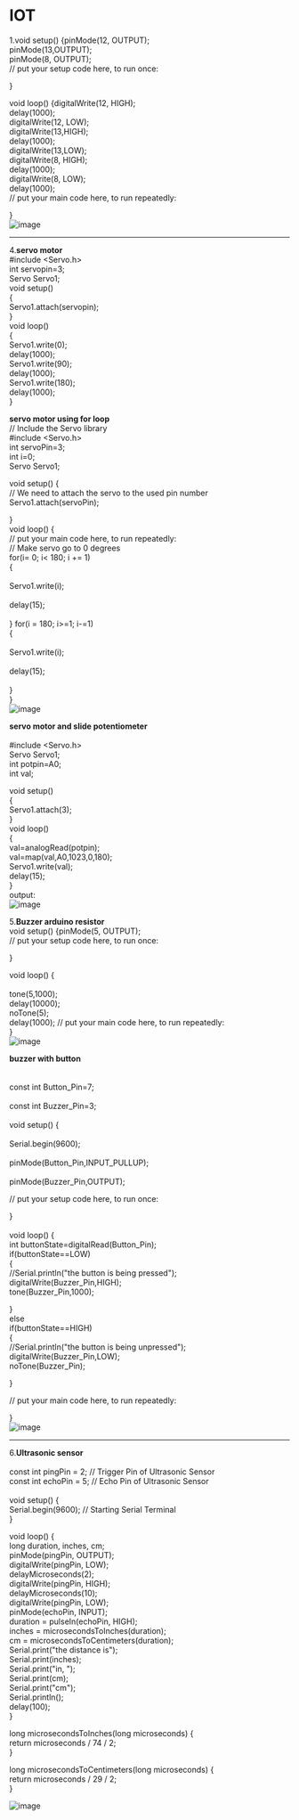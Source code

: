 # IOT
1.void setup() {pinMode(12, OUTPUT);<br>
pinMode(13,OUTPUT);<br>
pinMode(8, OUTPUT);<br>
  // put your setup code here, to run once:<br>

}<br>

void loop() {digitalWrite(12, HIGH);<br>
delay(1000);<br>
digitalWrite(12, LOW);<br>
digitalWrite(13,HIGH);<br>
delay(1000);<br>
digitalWrite(13,LOW);<br>
digitalWrite(8, HIGH);<br>
delay(1000);<br>
digitalWrite(8, LOW);<br>
delay(1000);<br>
  // put your main code here, to run repeatedly:<br>

}<br>
![image](https://user-images.githubusercontent.com/97940277/174572324-03480b82-d883-404c-9309-0e20fb32557c.png)<br>

**************************************
4.<b>servo motor</b><br>
#include <Servo.h><br>
int servopin=3;<br>
Servo Servo1;<br>
void setup()<br>
{<br>
  Servo1.attach(servopin);<br>
}<br>
void loop()<br>
{<br>
  Servo1.write(0);<br>
  delay(1000);<br>
  Servo1.write(90);<br>
  delay(1000);<br>
  Servo1.write(180);<br>
  delay(1000);<br>
}<br>


<b>servo motor using for loop</b><br>
// Include the Servo library <br>
#include <Servo.h> <br>
 int servoPin=3;<br>
 int i=0;<br>
Servo Servo1; <br>
               

void setup() {<br>
   // We need to attach the servo to the used pin number <br>
   Servo1.attach(servoPin);<br>
   
}<br>
  void loop() {<br>
  // put your main code here, to run repeatedly:<br>
   // Make servo go to 0 degrees <br>
   for(i= 0; i< 180; i += 1)  <br>
  {   <br>                              
    Servo1.write(i); <br>          
    delay(15);      <br>                
  } 
  for(i = 180; i>=1; i-=1)   <br> 
  {       <br>                         
   Servo1.write(i); <br>             
    delay(15);    <br>                   
  } <br>
  }<br>
  ![image](https://user-images.githubusercontent.com/97940277/174584875-35b401b7-55e5-4a0f-9f1f-1b2b7272c518.png)<br>

 <b> servo motor and slide potentiometer</b><br><br>
  #include <Servo.h><br>
Servo Servo1;<br>
int potpin=A0;<br>
int val;<br>

void setup()<br>
{<br>
  Servo1.attach(3);<br>
}<br>
void loop()<br>
{<br>
 val=analogRead(potpin);<br>
 val=map(val,A0,1023,0,180);<br>
 Servo1.write(val);<br>
 delay(15);<br>
}<br>
output:<br>
![image](https://user-images.githubusercontent.com/97940277/174588958-e1243d5b-fd7e-4f3a-b3a1-ff40647dadcd.png)<br>


5.<b>Buzzer arduino resistor</b><br>
void setup() {pinMode(5, OUTPUT);<br>
  // put your setup code here, to run once:<br>

}<br>

void loop() {<br><br>
tone(5,1000);<br>
delay(10000);<br>
noTone(5);<br>
delay(1000);  // put your main code here, to run repeatedly:<br>
}<br>
![image](https://user-images.githubusercontent.com/97940277/174762286-3f8858b0-13d7-4f22-a71f-e1a40d2c6bdf.png)<br>


<b>buzzer with button</b><br><br><br>
const int Button_Pin=7;<br><br>
const int Buzzer_Pin=3;<br><br>
void setup() {<br><br>
  Serial.begin(9600);<br><br>
  pinMode(Button_Pin,INPUT_PULLUP);<br><br>
  pinMode(Buzzer_Pin,OUTPUT);<br>

  // put your setup code here, to run once:<br>

}<br>
<br>
void loop() {<br>
  int buttonState=digitalRead(Button_Pin);<br>
  if(buttonState==LOW)<br>
  {<br>
    //Serial.println("the button is being pressed");<br>
    digitalWrite(Buzzer_Pin,HIGH);<br>
    tone(Buzzer_Pin,1000);<br>
  
  }<br>
  else<br>
  if(buttonState==HIGH)<br>
  {<br>
     //Serial.println("the button is being unpressed");<br>
      digitalWrite(Buzzer_Pin,LOW);<br>
      noTone(Buzzer_Pin);<br>
      
  }<br>
 
  // put your main code here, to run repeatedly:<br>

}<br>
![image](https://user-images.githubusercontent.com/97940277/174771113-952423cd-a099-4c5d-976d-09ac6ca05445.png)<br>
**************
6.<b>Ultrasonic sensor</b><br>
<br>const int pingPin = 2; // Trigger Pin of Ultrasonic Sensor<br>
const int echoPin = 5; // Echo Pin of Ultrasonic Sensor<br>
<br>
void setup() {<br>
   Serial.begin(9600); // Starting Serial Terminal<br>
}<br>

void loop() {<br>
   long duration, inches, cm;<br>
   pinMode(pingPin, OUTPUT);<br>
   digitalWrite(pingPin, LOW);<br>
   delayMicroseconds(2);<br>
   digitalWrite(pingPin, HIGH);<br>
   delayMicroseconds(10);<br>
   digitalWrite(pingPin, LOW);<br>
   pinMode(echoPin, INPUT);<br>
   duration = pulseIn(echoPin, HIGH);<br>
   inches = microsecondsToInches(duration);<br>
   cm = microsecondsToCentimeters(duration);<br>
   Serial.print("the distance is");<br>
   Serial.print(inches);<br>
   Serial.print("in, ");<br>
   Serial.print(cm);<br>
   Serial.print("cm");<br>
   Serial.println();<br>
   delay(100);<br>
}<br>

long microsecondsToInches(long microseconds) {<br>
   return microseconds / 74 / 2;<br>
}<br>

long microsecondsToCentimeters(long microseconds) {<br>
   return microseconds / 29 / 2;<br>
}<br>






![image](https://user-images.githubusercontent.com/97940277/174776916-0086423f-0e71-4610-b8d2-87bf6066ecf4.png)<br>









  



